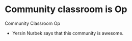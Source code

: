 # Community classroom is Op
Community Classroom Op
- Yersin Nurbek says that this community is awesome. 
